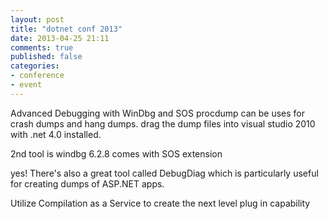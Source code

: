 ```yaml
---
layout: post
title: "dotnet conf 2013"
date: 2013-04-25 21:11
comments: true
published: false
categories: 
- conference
- event
---
```


Advanced Debugging with WinDbg and SOS
procdump can be uses for crash dumps and hang dumps. drag the dump files into visual studio 2010 with .net 4.0 installed.

2nd tool is windbg 6.2.8 comes with SOS extension

yes! There's also a great tool called DebugDiag which is particularly useful for creating dumps of ASP.NET apps.

Utilize Compilation as a Service to create the next level plug in capability


